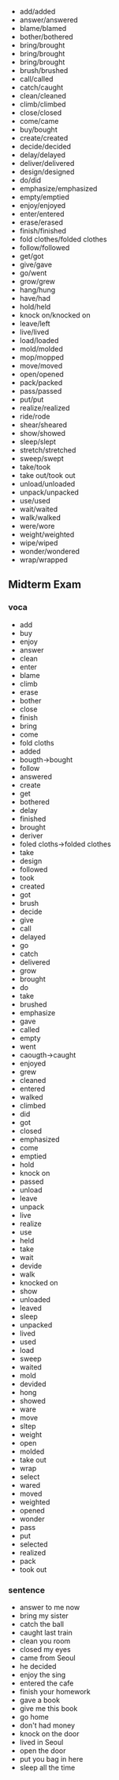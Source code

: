 - add/added
- answer/answered
- blame/blamed
- bother/bothered
- bring/brought
- bring/brought
- bring/brought
- brush/brushed
- call/called
- catch/caught
- clean/cleaned
- climb/climbed
- close/closed
- come/came
- buy/bought
- create/created
- decide/decided
- delay/delayed
- deliver/delivered
- design/designed
- do/did
- emphasize/emphasized
- empty/emptied
- enjoy/enjoyed
- enter/entered
- erase/erased
- finish/finished
- fold clothes/folded clothes
- follow/followed
- get/got
- give/gave
- go/went
- grow/grew
- hang/hung
- have/had
- hold/held
- knock on/knocked on
- leave/left
- live/lived
- load/loaded
- mold/molded
- mop/mopped
- move/moved
- open/opened
- pack/packed
- pass/passed
- put/put
- realize/realized
- ride/rode
- shear/sheared
- show/showed
- sleep/slept
- stretch/stretched
- sweep/swept
- take/took
- take out/took out
- unload/unloaded
- unpack/unpacked
- use/used
- wait/waited
- walk/walked
- were/wore
- weight/weighted
- wipe/wiped
- wonder/wondered
- wrap/wrapped
## Midterm Exam
### voca
- add
- buy
- enjoy
- answer
- clean
- enter
- blame
- climb
- erase
- bother
- close
- finish
- bring
- come
- fold cloths
- added
- bougth->bought
- follow
- answered
- create
- get
- bothered
- delay
- finished
- brought
- deriver
- foled cloths->folded clothes
- take
- design
- followed
- took
- created
- got
- brush
- decide
- give
- call
- delayed
- go
- catch
- delivered
- grow
- brought
- do
- take
- brushed
- emphasize
- gave
- called
- empty
- went
- caougth->caught
- enjoyed
- grew
- cleaned
- entered
- walked
- climbed
- did
- got
- closed
- emphasized
- come
- emptied
- hold
- knock on
- passed
- unload
- leave
- unpack
- live
- realize
- use
- held
- take
- wait
- devide
- walk
- knocked on
- show
- unloaded
- leaved
- sleep
- unpacked
- lived
- used
- load
- sweep
- waited
- mold
- devided
- hong
- showed
- ware
- move
- sltep
- weight
- open
- molded
- take out
- wrap
- select
- wared
- moved
- weighted
- opened
- wonder
- pass
- put
- selected
- realized
- pack
- took out
### sentence
- answer to me now
- bring my sister
- catch the ball
- caught last train
- clean you room
- closed my eyes
- came from Seoul
- he decided
- enjoy the sing
- entered the cafe
- finish your homework
- gave a book
- give me this book
- go home
- don't had money
- knock on the door
- lived in Seoul
- open the door
- put you bag in here
- sleep all the time
